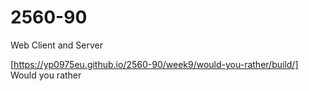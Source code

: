 # 2560-90
Web Client and Server

[https://yp0975eu.github.io/2560-90/week9/would-you-rather/build/] Would you rather